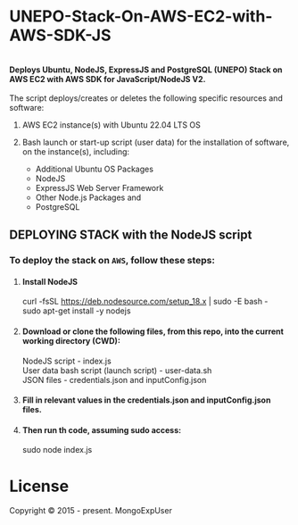 # UNEPO-Stack-On-AWS-EC2-with-AWS-SDK-JS

<br>
<strong>
Deploys Ubuntu, NodeJS, ExpressJS and PostgreSQL (UNEPO) Stack on AWS EC2 with AWS SDK for JavaScript/NodeJS V2.
</strong>
<br><br>
The  script deploys/creates or deletes the following specific resources and software:

1) AWS EC2 instance(s) with Ubuntu 22.04 LTS OS
                                                                                                                                                 
2) Bash launch or start-up script (user data) for the installation of software, on the instance(s), including:

   -  Additional Ubuntu OS Packages <br>
   -  NodeJS <br>
   -  ExpressJS Web Server Framework <br>
   -  Other Node.js Packages and <br>
   -  PostgreSQL


## DEPLOYING STACK with the NodeJS script

### To deploy the stack  on ```AWS```, follow these steps:

1) #### Install NodeJS
    curl -fsSL https://deb.nodesource.com/setup_18.x | sudo -E bash - <br>
    sudo apt-get install -y nodejs
    
2) #### Download or clone the following files, from this repo, into the current working directory (CWD): <br>
   NodeJS script - index.js <br>
   User data bash script (launch script)  - user-data.sh <br>
   JSON files  - credentials.json and inputConfig.json <br>

3) #### Fill in relevant values in the credentials.json and inputConfig.json files.<br>

4) #### Then run th code, assuming sudo access: <br>
   sudo node index.js


# License

Copyright © 2015 - present. MongoExpUser
